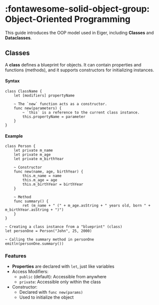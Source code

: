 # __:fontawesome-solid-object-group: Object-Oriented Programming__

This guide introduces the OOP model used in Eiger, including __Classes__ and __Dataclasses__.

## Classes

A __class__ defines a blueprint for objects. It can contain properties and functions (methods), and it supports constructors for initializing instances.

#### Syntax
```eiger
class ClassName {
    let [modifiers] propertyName

    ~ The `new` function acts as a constructor.
    func new(parameters) {
        ~ `this` is a reference to the current class instance.
        this.propertyName = parameter
    }
}
```

#### Example
```eiger
class Person {
    let private m_name
    let private m_age
    let private m_birthYear

    ~ Constructor
    func new(name, age, birthYear) {
        this.m_name = name
        this.m_age = age
        this.m_birthYear = birthYear
    }

    ~ Method
    func summary() {
        ret (m_name + " (" + m_age.asString + " years old, born " + m_birthYear.asString + ")")
    }
}

~ Creating a class instance from a "blueprint" (class)
let personOne = Person("John", 25, 2000)

~ Calling the summary method in personOne
emitln(personOne.summary())
```

### Features
- __Properties__ are declared with `let`, just like variables
- Access Modifiers:
    - `public` (default): Accessible from anywhere
    - `private`: Accessible only within the class
- Constructor:
    - Declared with `func new(params)`
    - Used to initialize the object
